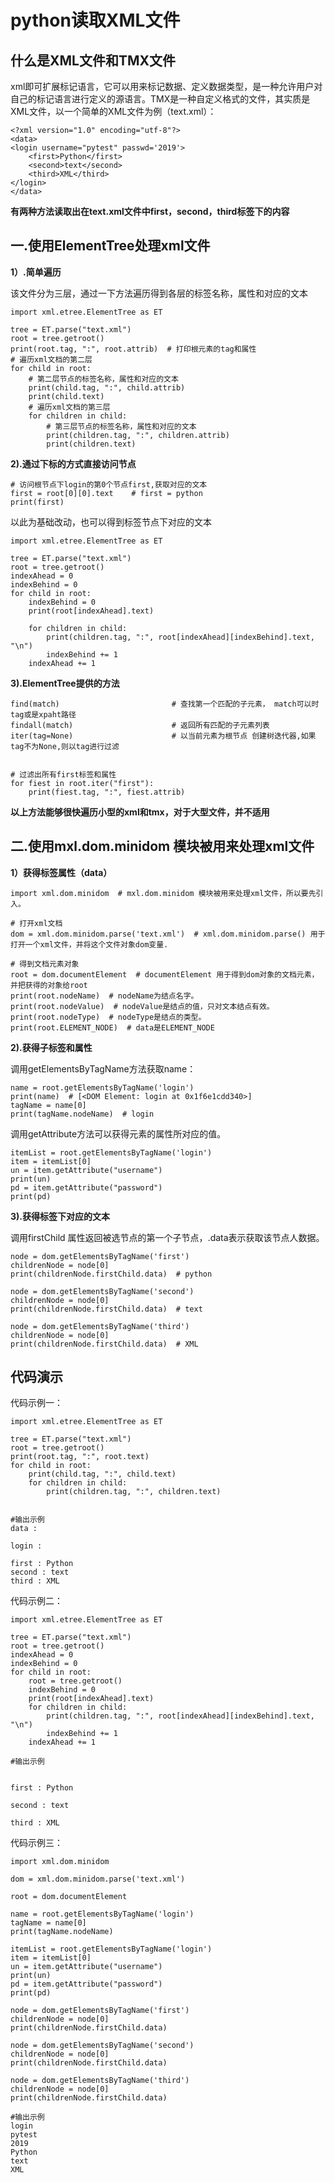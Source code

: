 # python读取XML文件

## 什么是XML文件和TMX文件
xml即可扩展标记语言，它可以用来标记数据、定义数据类型，是一种允许用户对自己的标记语言进行定义的源语言。TMX是一种自定义格式的文件，其实质是XML文件，以一个简单的XML文件为例（text.xml）：


    <?xml version="1.0" encoding="utf-8"?>
	<data>
    <login username="pytest" passwd='2019'>
        <first>Python</first>
        <second>text</second>
		<third>XML</third>
    </login>
	</data>
 
   
**有两种方法读取出在text.xml文件中first，second，third标签下的内容**

## 一.使用ElementTree处理xml文件
**1）.简单遍历**

该文件分为三层，通过一下方法遍历得到各层的标签名称，属性和对应的文本


	import xml.etree.ElementTree as ET

	tree = ET.parse("text.xml")
	root = tree.getroot()
	print(root.tag, ":", root.attrib)  # 打印根元素的tag和属性
	# 遍历xml文档的第二层
	for child in root:
	    # 第二层节点的标签名称，属性和对应的文本
	    print(child.tag, ":", child.attrib)
	    print(child.text)
	    # 遍历xml文档的第三层
	    for children in child:
	        # 第三层节点的标签名称，属性和对应的文本
	        print(children.tag, ":", children.attrib)
	        print(children.text)




**2).通过下标的方式直接访问节点**


	# 访问根节点下login的第0个节点first,获取对应的文本
	first = root[0][0].text    # first = python
	print(first)

以此为基础改动，也可以得到标签节点下对应的文本


	import xml.etree.ElementTree as ET

	tree = ET.parse("text.xml")
	root = tree.getroot()
	indexAhead = 0
	indexBehind = 0
	for child in root:
	    indexBehind = 0
	    print(root[indexAhead].text)
	
	    for children in child:
	        print(children.tag, ":", root[indexAhead][indexBehind].text, "\n")
	        indexBehind += 1
	    indexAhead += 1


**3).ElementTree提供的方法**


	find(match)                         # 查找第一个匹配的子元素， match可以时tag或是xpaht路径
	findall(match)                      # 返回所有匹配的子元素列表 
	iter(tag=None)                      # 以当前元素为根节点 创建树迭代器,如果tag不为None,则以tag进行过滤


	# 过滤出所有first标签和属性
	for fiest in root.iter("first"):
    	print(fiest.tag, ":", fiest.attrib)


**以上方法能够很快遍历小型的xml和tmx，对于大型文件，并不适用**


## 二.使用mxl.dom.minidom 模块被用来处理xml文件 

**1）获得标签属性（data）**


	import xml.dom.minidom  # mxl.dom.minidom 模块被用来处理xml文件，所以要先引入。

	# 打开xml文档
	dom = xml.dom.minidom.parse('text.xml')  # xml.dom.minidom.parse() 用于打开一个xml文件，并将这个文件对象dom变量.

	# 得到文档元素对象
	root = dom.documentElement  # documentElement 用于得到dom对象的文档元素，并把获得的对象给root
	print(root.nodeName)  # nodeName为结点名字。
	print(root.nodeValue)  # nodeValue是结点的值，只对文本结点有效。
	print(root.nodeType)  # nodeType是结点的类型。
	print(root.ELEMENT_NODE)  # data是ELEMENT_NODE
	


**2).获得子标签和属性**

调用getElementsByTagName方法获取name：

	
	name = root.getElementsByTagName('login')
	print(name)  # [<DOM Element: login at 0x1f6e1cdd340>]
	tagName = name[0]
	print(tagName.nodeName)  # login


调用getAttribute方法可以获得元素的属性所对应的值。
	
	itemList = root.getElementsByTagName('login')
	item = itemList[0]
	un = item.getAttribute("username")
	print(un)
	pd = item.getAttribute("password")
	print(pd)


**3).获得标签下对应的文本**

调用firstChild 属性返回被选节点的第一个子节点，.data表示获取该节点人数据。

	node = dom.getElementsByTagName('first')
	childrenNode = node[0]
	print(childrenNode.firstChild.data)  # python
	
	node = dom.getElementsByTagName('second')
	childrenNode = node[0]
	print(childrenNode.firstChild.data)  # text
	
	node = dom.getElementsByTagName('third')
	childrenNode = node[0]
	print(childrenNode.firstChild.data)  # XML
	

## 代码演示 

代码示例一：
>
	import xml.etree.ElementTree as ET
>
	tree = ET.parse("text.xml")
	root = tree.getroot()
	print(root.tag, ":", root.text)
	for child in root:
	    print(child.tag, ":", child.text)
	    for children in child:
	        print(children.tag, ":", children.text)


	#输出示例
	data : 
    
	login : 
	        
	first : Python
	second : text
	third : XML



代码示例二：
>
	import xml.etree.ElementTree as ET
>	
	tree = ET.parse("text.xml")
	root = tree.getroot()
	indexAhead = 0
	indexBehind = 0
	for child in root:
	    root = tree.getroot()
	    indexBehind = 0
	    print(root[indexAhead].text)	
	    for children in child:
	        print(children.tag, ":", root[indexAhead][indexBehind].text, "\n")
	        indexBehind += 1
	    indexAhead += 1

	#输出示例
	
	        
	first : Python 
	
	second : text 
	
	third : XML 
	
	
代码示例三：
>
	import xml.dom.minidom
>	
	dom = xml.dom.minidom.parse('text.xml')
>	
	root = dom.documentElement 
>	
	name = root.getElementsByTagName('login')
	tagName = name[0]
	print(tagName.nodeName)
>	
	itemList = root.getElementsByTagName('login')
	item = itemList[0]
	un = item.getAttribute("username")
	print(un)
	pd = item.getAttribute("password")
	print(pd)
>	
	node = dom.getElementsByTagName('first')
	childrenNode = node[0]
	print(childrenNode.firstChild.data)
>	
	node = dom.getElementsByTagName('second')
	childrenNode = node[0]
	print(childrenNode.firstChild.data)
>	
	node = dom.getElementsByTagName('third')
	childrenNode = node[0]
	print(childrenNode.firstChild.data)

	#输出示例
	login
	pytest
	2019
	Python
	text
	XML




